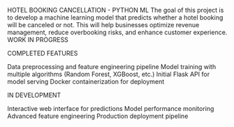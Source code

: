 HOTEL BOOKING CANCELLATION - PYTHON ML
The goal of this project is to develop a machine learning model that predicts whether a hotel booking will be canceled or not. This will help businesses optimize revenue management, reduce overbooking risks, and enhance customer experience.
  WORK IN PROGRESS

COMPLETED FEATURES

Data preprocessing and feature engineering pipeline
Model training with multiple algorithms (Random Forest, XGBoost, etc.)
Initial Flask API for model serving
Docker containerization for deployment

IN DEVELOPMENT

Interactive web interface for predictions
Model performance monitoring
Advanced feature engineering
Production deployment pipeline

